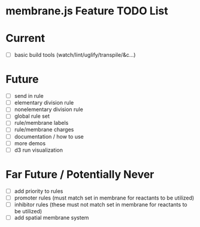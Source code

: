 membrane.js Feature TODO List
======================

# Current
- [ ] basic build tools (watch/lint/uglify/transpile/&c...)

# Future
- [ ] send in rule
- [ ] elementary division rule
- [ ] nonelementary division rule
- [ ] global rule set
- [ ] rule/membrane labels
- [ ] rule/membrane charges
- [ ] documentation / how to use
- [ ] more demos
- [ ] d3 run visualization

# Far Future / Potentially Never
- [ ] add priority to rules
- [ ] promoter rules (must match set in membrane for reactants to be utilized)
- [ ] inhibitor rules (these must not match set in membrane for reactants to be utilized)
- [ ] add spatial membrane system

